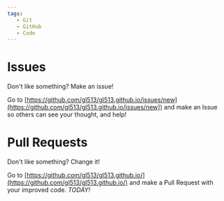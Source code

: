 ```yaml
---
tags:
   - Git
   - GitHub
   - Code
---
```

# Issues
 Don't like something? Make an issue!

 Go to [https://github.com/gl513/gl513.github.io/issues/new](https://github.com/gl513/gl513.github.io/issues/new]) and make an Issue so others can see your thought, and help!

# Pull Requests

 Don't like something? Change it!

 Go to [https://github.com/gl513/gl513.github.io/](https://github.com/gl513/gl513.github.io/) and make a Pull Request with your improved code. *TODAY!*
